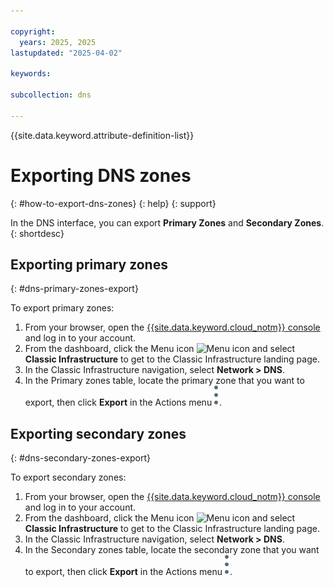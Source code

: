 ```yaml
---

copyright:
  years: 2025, 2025
lastupdated: "2025-04-02"

keywords: 

subcollection: dns

---
```


{{site.data.keyword.attribute-definition-list}}

# Exporting DNS zones
{: #how-to-export-dns-zones}
{: help}
{: support}

In the DNS interface, you can export **Primary Zones** and **Secondary Zones**.
{: shortdesc}

## Exporting primary zones
{: #dns-primary-zones-export}

To export primary zones:

1. From your browser, open the [{{site.data.keyword.cloud_notm}} console](/login) and log in to your account.
1. From the dashboard, click the Menu icon ![Menu icon](../icons/icon_hamburger.svg) and select **Classic Infrastructure** to get to the Classic Infrastructure landing page.
1. In the Classic Infrastructure navigation, select **Network > DNS**.
1. In the Primary zones table, locate the primary zone that you want to export, then click **Export** in the Actions menu ![Actions menu](images/actions-icon-vertical.svg).

## Exporting secondary zones
{: #dns-secondary-zones-export}

To export secondary zones:

1. From your browser, open the [{{site.data.keyword.cloud_notm}} console](/login) and log in to your account.
1. From the dashboard, click the Menu icon ![Menu icon](../icons/icon_hamburger.svg) and select **Classic Infrastructure** to get to the Classic Infrastructure landing page.
1. In the Classic Infrastructure navigation, select **Network > DNS**.
1. In the Secondary zones table, locate the secondary zone that you want to export, then click **Export** in the Actions menu ![Actions menu](images/actions-icon-vertical.svg).
